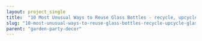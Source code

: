 ```yaml
---
layout: project_single
title:  "10 Most Unusual Ways to Reuse Glass Bottles - recycle, upcycle, glass bottle, wine bottle"
slug: "10-most-unusual-ways-to-reuse-glass-bottles-recycle-upcycle-glass-bottle-wine-bottle"
parent: "garden-party-decor"
---
```

 